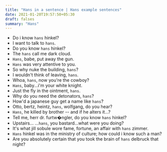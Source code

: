 ```yaml
---
title: "Hans in a sentence | Hans example sentences"
date: 2021-01-20T19:57:50+05:30
draft: falses
summary: "Hans"
---
```

- Do i know `hans` hinkel?
- I want to talk to `hans`.
- Do you know `hans` hinkel?
- The `hans` call me dark cloud.
- `Hans`, babe, put away the gun.
- `Hans` was very attentive to you.
- So why nuke the building, `hans`?
- I wouldn't think of leaving, `hans`.
- Whoa, `hans`, now you're the cowboy?
- `Hans`, baby...i'm your white knight.
- Just the fly in the ointment, `hans`.
- Why do you need the detonators, `hans`?
- How'd a japanese guy get a name like `hans`?
- Otto, bertz, heintz, `hans`, wolfgang, do you hear?
- `Hans`, he killed by brother -- and if he alters it...?
- Tell me, herr dr. furtw�ngler, do you know `hans` hinkel?
- Upstairs... ...`hans`, you bastard...what were you doing?
- It's what jill sobule wore fame, fortune, an affair with `hans` zimmer.
- `Hans` hinkel was in the ministry of culture; how could i know such a man?
- Are you absolutely certain that you took the brain of `hans` delbruck that night?
                 

